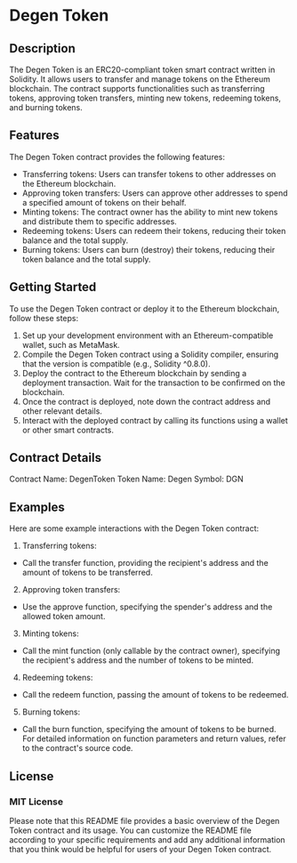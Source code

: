# Degen Token
## Description
The Degen Token is an ERC20-compliant token smart contract written in Solidity. It allows users to transfer and manage tokens on the Ethereum blockchain. The contract supports functionalities such as transferring tokens, approving token transfers, minting new tokens, redeeming tokens, and burning tokens.

## Features
The Degen Token contract provides the following features:

* Transferring tokens: Users can transfer tokens to other addresses on the Ethereum blockchain.
* Approving token transfers: Users can approve other addresses to spend a specified amount of tokens on their behalf.
* Minting tokens: The contract owner has the ability to mint new tokens and distribute them to specific addresses.
* Redeeming tokens: Users can redeem their tokens, reducing their token balance and the total supply.
* Burning tokens: Users can burn (destroy) their tokens, reducing their token balance and the total supply.
## Getting Started
To use the Degen Token contract or deploy it to the Ethereum blockchain, follow these steps:

1. Set up your development environment with an Ethereum-compatible wallet, such as MetaMask.
2. Compile the Degen Token contract using a Solidity compiler, ensuring that the version is compatible (e.g., Solidity ^0.8.0).
3. Deploy the contract to the Ethereum blockchain by sending a deployment transaction. Wait for the transaction to be confirmed on the blockchain.
4. Once the contract is deployed, note down the contract address and other relevant details.
5. Interact with the deployed contract by calling its functions using a wallet or other smart contracts.
## Contract Details
Contract Name: DegenToken
Token Name: Degen
Symbol: DGN
## Examples
Here are some example interactions with the Degen Token contract:

1. Transferring tokens:

* Call the transfer function, providing the recipient's address and the amount of tokens to be transferred.
2. Approving token transfers:

* Use the approve function, specifying the spender's address and the allowed token amount.
3. Minting tokens:

* Call the mint function (only callable by the contract owner), specifying the recipient's address and the number of tokens to be minted.
4. Redeeming tokens:

* Call the redeem function, passing the amount of tokens to be redeemed.
5. Burning tokens:

* Call the burn function, specifying the amount of tokens to be burned.
For detailed information on function parameters and return values, refer to the contract's source code.

## License
### MIT License

Please note that this README file provides a basic overview of the Degen Token contract and its usage. You can customize the README file according to your specific requirements and add any additional information that you think would be helpful for users of your Degen Token contract.
